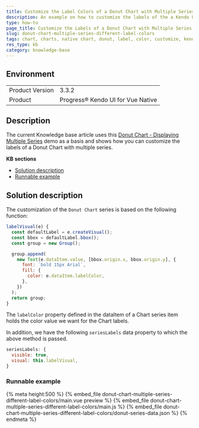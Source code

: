 ```yaml
---
title: Customize the Label Colors of a Donut Chart with Multiple Series  
description: An example on how to customize the labels of the a Kendo UI for Vue Native Donut Chart with multiple series.  
type: how-to
page_title: Customize the Labels of a Donut Chart with Multiple Series - Kendo UI for Vue Native Chart
slug: donut-chart-multiple-series-different-label-colors
tags: chart, charts, native chart, donut, label, color, customize, kendovue, native
res_type: kb
category: knowledge-base
---
```


## Environment

<table>
    <tbody>
	    <tr>
	    	<td>Product Version</td>
	    	<td>3.3.2</td>
	    </tr>
	    <tr>
	    	<td>Product</td>
	    	<td>Progress® Kendo UI for Vue Native</td>
	    </tr>
    </tbody>
</table>


## Description

The current Knowledge base article uses this [Donut Chart - Displaying Multiple Series](slug:donut_seriestypes_charts#toc-displaying-multiple-series) demo as a basis and shows how you can customize the labels of a Donut Chart with multiple series. 


**KB sections**

* [Solution description](#toc-solution-description)
* [Runnable example](#toc-runnable-example)

## Solution description

The customization of the `Donut Chart` series is based on the following function:
```js
labelVisual(e) {
  const defaultLabel = e.createVisual();
  const bbox = defaultLabel.bbox();
  const group = new Group();

  group.append(
    new Text(e.dataItem.value, [bbox.origin.x, bbox.origin.y], {
      font: `bold 15px Arial`,
      fill: {
        color: e.dataItem.labelColor,
      },
    })
  );
  return group;
}
```
The `labelColor` property defined in the dataItem of a Chart series item holds the color value we want for the Chart labels. 

In addition, we have the following `seriesLabels` data property to which the above method is passed.  
```js
seriesLabels: {
  visible: true,
  visual: this.labelVisual,
}
```

### Runnable example
{% meta height:500 %}
{% embed_file donut-chart-multiple-series-different-label-colors/main.vue preview %}
{% embed_file donut-chart-multiple-series-different-label-colors/main.js %}
{% embed_file donut-chart-multiple-series-different-label-colors/donut-series-data.json %}
{% endmeta %}
